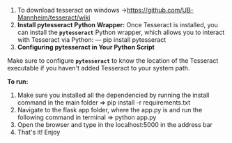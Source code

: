 1. To download tesseract on windows →https://github.com/UB-Mannheim/tesseract/wiki
2. **Install pytesseract Python Wrapper:**
   Once Tesseract is installed, you can install the **`pytesseract`** Python wrapper, which allows you to interact with Tesseract via Python:
   — pip install pytesseract
3. **Configuring pytesseract in Your Python Script**

Make sure to configure **`pytesseract`** to know the location of the Tesseract executable if you haven't added Tesseract to your system path.

**To run:**

1. Make sure you installed all the dependencied by running the install command in the main folder => pip install -r requirements.txt
2. Navigate to the flask app folder, where the app.py is and run the following command in terminal => python app.py
3. Open the browser and type in the localhost:5000 in the address bar
4. That's it! Enjoy
